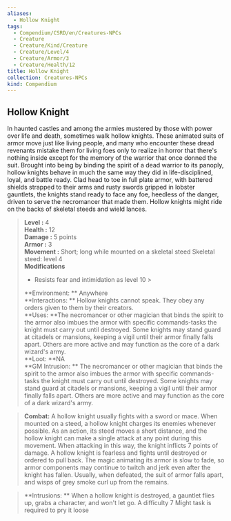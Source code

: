 ```yaml
---
aliases:
  - Hollow Knight
tags:
  - Compendium/CSRD/en/Creatures-NPCs
  - Creature
  - Creature/Kind/Creature
  - Creature/Level/4
  - Creature/Armor/3
  - Creature/Health/12
title: Hollow Knight
collection: Creatures-NPCs
kind: Compendium
---
```

## Hollow Knight  
In haunted castles and among the armies mustered by those with power over life and death, sometimes walk hollow knights. These animated suits of armor move just like living people, and many who encounter these dread revenants mistake them for living foes only to realize in horror that there's nothing inside except for the memory of the warrior that once donned the suit. Brought into being by binding the spirit of a dead warrior to its panoply, hollow knights behave in much the same way they did in life-disciplined, loyal, and battle ready. Clad head to toe in full plate armor, with battered shields strapped to their arms and rusty swords gripped in lobster gauntlets, the knights stand ready to face any foe, heedless of the danger, driven to serve the necromancer that made them. Hollow knights might ride on the backs of skeletal steeds and wield lances.  

  
> **Level :** 4  
> **Health :** 12  
> **Damage :** 5 points  
> **Armor :** 3  
> **Movement :** Short; long while mounted on a skeletal steed Skeletal steed: level 4  
> **Modifications**  
>- Resists fear and intimidation as level 10 >
>  
> **Environment: ** Anywhere  
> **Interactions: ** Hollow knights cannot speak. They obey any orders given to them by their creators.  
> **Uses: **The necromancer or other magician that binds the spirit to the armor also imbues the armor with specific commands-tasks the knight must carry out until destroyed. Some knights may stand guard at citadels or mansions, keeping a vigil until their armor finally falls apart. Others are more active and may function as the core of a dark wizard's army.  
> **Loot: **NA  
> **GM Intrusion: ** The necromancer or other magician that binds the spirit to the armor also imbues the armor with specific commands-tasks the knight must carry out until destroyed. Some knights may stand guard at citadels or mansions, keeping a vigil until their armor finally falls apart. Others are more active and may function as the core of a dark wizard's army.  

> **Combat:** 
> A hollow knight usually fights with a sword or mace. 
When mounted on a steed, a hollow knight charges its enemies whenever possible. As an action, its steed moves a short distance, and the hollow knight can make a single attack at any point during this movement. When attacking in this way, the knight inflicts 7 points of damage. 
A hollow knight is fearless and fights until destroyed or ordered to pull back. The magic animating its armor is slow to fade, so armor components may continue to twitch and jerk even after the knight has fallen. Usually, when defeated, the suit of armor falls apart, and wisps of grey smoke curl up from the remains.  
  

> **Intrusions: ** 
> When a hollow knight is destroyed, a gauntlet flies up, grabs a character, and won't let go. A difficulty 7 Might task is required to pry it loose  
